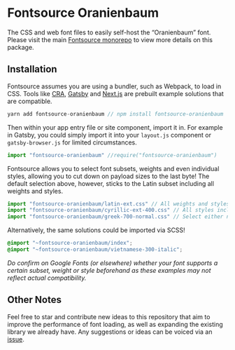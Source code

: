 # Fontsource Oranienbaum

The CSS and web font files to easily self-host the “Oranienbaum” font. Please visit the main [Fontsource monorepo](https://github.com/DecliningLotus/fontsource) to view more details on this package.

## Installation

Fontsource assumes you are using a bundler, such as Webpack, to load in CSS. Tools like [CRA](https://create-react-app.dev/), [Gatsby](https://www.gatsbyjs.org/) and [Next.js](https://nextjs.org/) are prebuilt example solutions that are compatible.

```javascript
yarn add fontsource-oranienbaum // npm install fontsource-oranienbaum
```

Then within your app entry file or site component, import it in. For example in Gatsby, you could simply import it into your `layout.js` component or `gatsby-browser.js` for limited circumstances.

```javascript
import "fontsource-oranienbaum" //require("fontsource-oranienbaum")
```

Fontsource allows you to select font subsets, weights and even individual styles, allowing you to cut down on payload sizes to the last byte! The default selection above, however, sticks to the Latin subset including all weights and styles.

```javascript
import "fontsource-oranienbaum/latin-ext.css" // All weights and styles included.
import "fontsource-oranienbaum/cyrillic-ext-400.css" // All styles included.
import "fontsource-oranienbaum/greek-700-normal.css" // Select either normal or italic.
```

Alternatively, the same solutions could be imported via SCSS!

```scss
@import "~fontsource-oranienbaum/index";
@import "~fontsource-oranienbaum/vietnamese-300-italic";
```

_Do confirm on Google Fonts (or elsewhere) whether your font supports a certain subset, weight or style beforehand as these examples may not reflect actual compatibility._

## Other Notes

Feel free to star and contribute new ideas to this repository that aim to improve the performance of font loading, as well as expanding the existing library we already have. Any suggestions or ideas can be voiced via an [issue](https://github.com/DecliningLotus/fontsource/issues).
